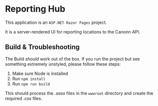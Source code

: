 # Reporting Hub

This application is an `ASP.NET Razor Pages` project.

It is a server-rendered UI for reporting locations to the Canonn API.

## Build & Troubleshooting

The Build _should_ work out of the box.
If you run the project but see something extremely unstyled, please follow these steps:

  1. Make sure Node is installed
  2. Run `npm install`
  3. Run `npm run build`

This should process the _.sass_ files in the `wwwroot` directory and create the required _.css_ files.
